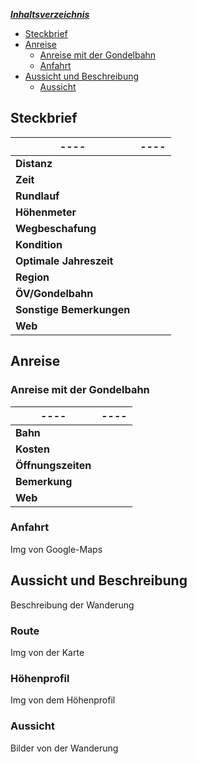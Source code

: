 <u>***Inhaltsverzeichnis***</u>
- [Steckbrief](#Steckbrief)
- [Anreise](#Anreise)
	- [Anreise mit der Gondelbahn](#Anreise#Anreise%20mit%20der%20Gondelbahn)
	- [Anfahrt](#Anreise#Anfahrt)
- [Aussicht und Beschreibung](#Aussicht%20und%20Beschreibung)
	- [Aussicht](#Aussicht%20und%20Beschreibung#Aussicht)


## Steckbrief
| **----**                 | **----** |
| ------------------------ | -------- |
| **Distanz**              |          |
| **Zeit**                 |          |
| **Rundlauf**             |          |
| **Höhenmeter**           |          |
| **Wegbeschafung**        |          |
| **Kondition**            |          |
| **Optimale Jahreszeit**  |          |
| **Region**               |          |
| **ÖV/Gondelbahn**        |          |
| **Sonstige Bemerkungen** |          |
| **Web**                  |          |

## Anreise
### Anreise mit der Gondelbahn

| **----**           | **----** |
| ------------------ | -------- |
| **Bahn**           |          |
| **Kosten**         |          |
| **Öffnungszeiten** |          |
| **Bemerkung**      |          |
| **Web**            |          |

### Anfahrt 
Img von Google-Maps

## Aussicht und Beschreibung
Beschreibung der Wanderung

### Route
Img von der Karte

### Höhenprofil
Img von dem Höhenprofil

### Aussicht
Bilder von der Wanderung